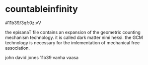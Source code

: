 # countableinfinity
#11b39/3qf:0z:vV

the episanaT file contains an expansion of the geometric counting mechanism technology.  it is
called dark matter nimi heksi.  the GCM technology is necessary for the imlementation of 
mechanical free association.

john david jones
11b39
vanha vaasa


